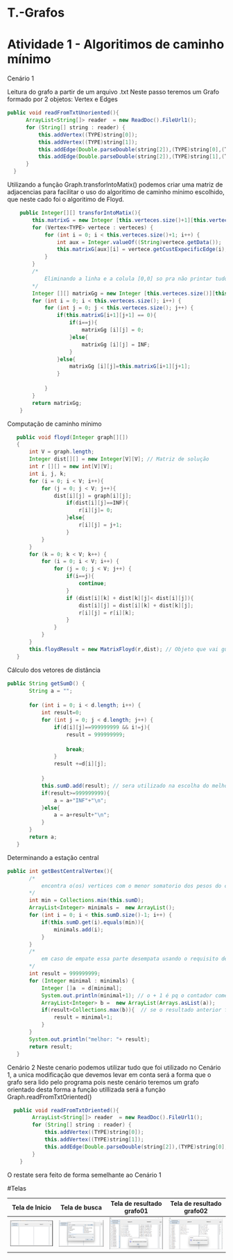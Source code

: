 # T.-Grafos
# Atividade 1 - Algoritimos de caminho mínimo
  Cenário 1
  
  Leitura do grafo a partir de um arquivo .txt Neste passo teremos um Grafo formado por 2 objetos: Vertex e Edges
  ```java
  public void readFromTxtUnoriented(){
        ArrayList<String[]> reader  = new ReadDoc().FileUrl1();
        for (String[] string : reader) {
            this.addVertex((TYPE)string[0]);
            this.addVertex((TYPE)string[1]);
            this.addEdge(Double.parseDouble(string[2]),(TYPE)string[0],(TYPE)string[1]);
            this.addEdge(Double.parseDouble(string[2]),(TYPE)string[1],(TYPE)string[0]);
        }
    }
   ```
   Utilizando a função Graph.transforIntoMatix() podemos criar uma matriz de adjacencias para facilitar o uso do algoritimo de caminho mínimo escolhido, que neste cado foi o algoritimo de Floyd.
```java
    public Integer[][] transforIntoMatix(){
        this.matrixG = new Integer [this.verteces.size()+1][this.verteces.size()+1];
        for (Vertex<TYPE> vertece : verteces) {
            for (int i = 0; i < this.verteces.size()+1; i++) {
                int aux = Integer.valueOf((String)vertece.getData());
                this.matrixG[aux][i] = vertece.getCustExpecificEdge(i);             
            }
        }
        /*
            Eliminando a linha e a colula [0,0] so pra não printar tudo INF nela
        */
        Integer [][] matrixGg = new Integer [this.verteces.size()][this.verteces.size()];
        for (int i = 0; i < this.verteces.size(); i++) {
            for (int j = 0; j < this.verteces.size(); j++) {
                if(this.matrixG[i+1][j+1] == 0){
                    if(i==j){
                        matrixGg [i][j] = 0;
                    }else{
                        matrixGg [i][j] = INF;
                    }
                }else{
                    matrixGg [i][j]=this.matrixG[i+1][j+1];
                }
                
            }
        }
        return matrixGg;
    }
 ```
 Computação de caminho mínimo
 ```java
    public void floyd(Integer graph[][])
    {
        int V = graph.length;
        Integer dist[][] = new Integer[V][V]; // Matriz de solução
        int r [][] = new int[V][V];
        int i, j, k;
        for (i = 0; i < V; i++){
            for (j = 0; j < V; j++){
                dist[i][j] = graph[i][j];
                    if(dist[i][j]==INF){
                        r[i][j]= 0;
                    }else{
                        r[i][j] = j+1;                   
                    }
            }
        }
        for (k = 0; k < V; k++) {
            for (i = 0; i < V; i++) {
                for (j = 0; j < V; j++) {
                    if(i==j){
                        continue;
                    }
                    if (dist[i][k] + dist[k][j]< dist[i][j]){
                        dist[i][j] = dist[i][k] + dist[k][j];
                        r[i][j] = r[i][k];
                    }
                }
            }
        }
        this.floydResult = new MatrixFloyd(r,dist); // Objeto que vai guardar as informações gerada pelo algoritimo
    }
 ```
 Cálculo dos vetores de distância
 ```java
 public String getSumD() {
        String a = "";
        
        for (int i = 0; i < d.length; i++) {
            int result=0;
            for (int j = 0; j < d.length; j++) {
                if(d[i][j]==999999999 && i!=j){
                    result = 999999999;
                    
                    break;
                }
                result +=d[i][j];
                
            }
            this.sumD.add(result); // sera utilizado na escolha do melhor vertice central
            if(result>=999999999){
                a = a+"INF"+"\n";
            }else{
                a = a+result+"\n";
            }
        }
        return a;
    }
 ```
 Determinando a estação central
 ```java
 public int getBestCentralVertex(){
        /*
            encontra o(os) vertices com o menor somatorio dos pesos do caminho
        */
        int min = Collections.min(this.sumD);
        ArrayList<Integer> minimals =  new ArrayList();
        for (int i = 0; i < this.sumD.size()-1; i++) {
            if(this.sumD.get(i).equals(min)){
                minimals.add(i);
            }
        }
        /*
            em caso de empate essa parte desempata usando o requisito de menor peso para o vertece mais distante
        */
        int result = 999999999;
        for (Integer minimal : minimals) {
            Integer []a  = d[minimal];
            System.out.println(minimal+1); // o + 1 é pq o contador começa do 0
            ArrayList<Integer> b =  new ArrayList(Arrays.asList(a));
            if(result>Collections.max(b)){  // se o resultado anterior for maior que o atualmente verificado atualiso o valor
                result = minimal+1;
            }
        }
        System.out.println("melhor: "+ result);
        return result;
    }
 ```
  Cenário 2
  Neste cenario podemos utilizar tudo que foi utilizado no Cenário 1, a unica modificação que devemos levar em conta será a forma que o grafo sera lido pelo programa
  pois neste cenário teremos um grafo orientado desta forma a função utillizada será a função Graph.readFromTxtOriented()
```java
  public void readFromTxtOriented(){
        ArrayList<String[]> reader  = new ReadDoc().FileUrl1();
        for (String[] string : reader) {
            this.addVertex((TYPE)string[0]);
            this.addVertex((TYPE)string[1]);
            this.addEdge(Double.parseDouble(string[2]),(TYPE)string[0],(TYPE)string[1]);
        }
    }
```
  O restate sera feito de forma semelhante ao Cenário 1
  
  #Telas
  
  Tela de Inicio           |  Tela de busca            |  Tela de resultado grafo01       |  Tela de resultado grafo02
:-------------------------:|:-------------------------:|:-------------------------:|:-------------------------:
![](https://github.com/rangel-goncalves/T.-Grafos/blob/main/GrafosAtv1/src/Images/Tela%20inicial.png)  |  ![](https://github.com/rangel-goncalves/T.-Grafos/blob/main/GrafosAtv1/src/Images/Tela%20de%20busca.png) |  ![Resultado usando o grafo01](https://github.com/rangel-goncalves/T.-Grafos/blob/main/GrafosAtv1/src/Images/Tela%20de%20resultado.png) |  ![Resultado usando o grafo02](https://github.com/rangel-goncalves/T.-Grafos/blob/main/GrafosAtv1/src/Images/Tela%20de%20resultado2.png) 
